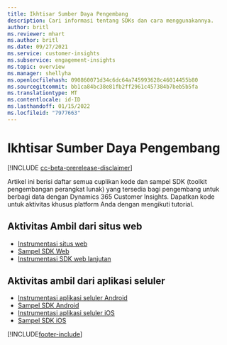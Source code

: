 ```yaml
---
title: Ikhtisar Sumber Daya Pengembang
description: Cari informasi tentang SDKs dan cara menggunakannya.
author: britl
ms.reviewer: mhart
ms.author: britl
ms.date: 09/27/2021
ms.service: customer-insights
ms.subservice: engagement-insights
ms.topic: overview
ms.manager: shellyha
ms.openlocfilehash: 090860071d34c6dc64a745993628c46014455b80
ms.sourcegitcommit: bb1ca84bc38e81fb2ff2961c457384b7beb5b5fa
ms.translationtype: MT
ms.contentlocale: id-ID
ms.lasthandoff: 01/15/2022
ms.locfileid: "7977663"
---
```

# <a name="developer-resources-overview"></a>Ikhtisar Sumber Daya Pengembang

[!INCLUDE [cc-beta-prerelease-disclaimer](includes/cc-beta-prerelease-disclaimer.md)]

Artikel ini berisi daftar semua cuplikan kode dan sampel SDK (toolkit pengembangan perangkat lunak) yang tersedia bagi pengembang untuk berbagi data dengan Dynamics 365 Customer Insights. Dapatkan kode untuk aktivitas khusus platform Anda dengan mengikuti tutorial.

## <a name="capture-events-from-websites"></a>Aktivitas Ambil dari situs web

- [Instrumentasi situs web](instrument-website.md)
- [Sampel SDK Web](websdk-sample.md)
- [Instrumentasi SDK web lanjutan](advanced-SDK-implementation.md)

## <a name="capture-events-from-mobile-apps"></a>Aktivitas ambil dari aplikasi seluler

- [Instrumentasi aplikasi seluler Android](get-started-android.md)
- [Sampel SDK Android](androidsdk-sample.md)
- [Instrumentasi aplikasi seluler iOS](get-started-ios.md)
- [Sampel SDK iOS](iossdk-sample.md)

[!INCLUDE[footer-include](../includes/footer-banner.md)]

